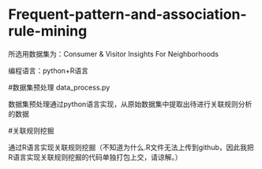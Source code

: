 # Frequent-pattern-and-association-rule-mining
所选用数据集为：Consumer & Visitor Insights For Neighborhoods

编程语言：python+R语言

#数据集预处理 data_process.py

数据集预处理通过python语言实现，从原始数据集中提取出待进行关联规则分析的数据

#关联规则挖掘

通过R语言实现关联规则挖掘（不知道为什么.R文件无法上传到github，因此我把R语言实现关联规则挖掘的代码单独打包上交，请谅解。）
